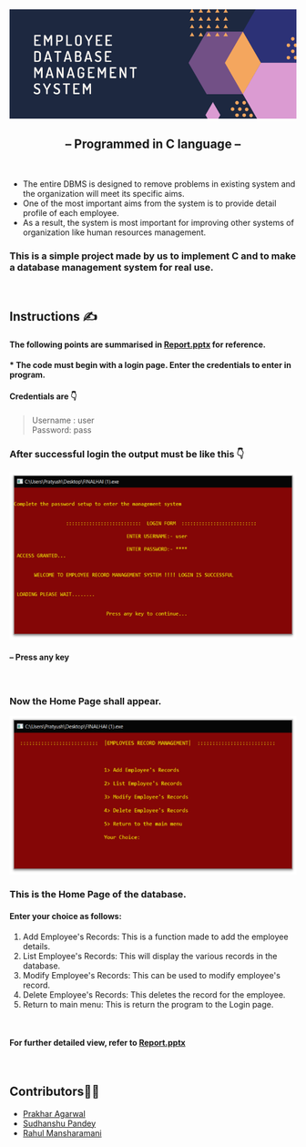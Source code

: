 <img src="https://github.com/pratyushjain122/employee_dbms/blob/master/Extra/Banner.png" alt="banner">
<h2 align="center">&ndash; <strong>Programmed in C language</strong> &ndash;</h2>

&nbsp; 
<p>
<ul>
<li>The entire DBMS is designed to remove problems in existing system and the organization will meet its specific aims.</li>
<li>One of the most important aims from the system is to provide detail profile of each employee.</li>
<li>As a result, the system is most important for improving other systems of organization like human resources management.</li>
</ul>
</p>

### This is a simple project made by us to implement C and to make a database management system for real use.
&nbsp;

## Instructions ✍
#### The following points are summarised in <a href="https://drive.google.com/file/d/1qL1R39-0D9f1ZBl1VcRYhPXQzU7CyXiS/view?usp=sharing">Report.pptx</a> for reference.

#### * The code must begin with a login page. Enter the credentials to enter in program.

#### Credentials are 👇
>Username : user\
>Password: pass

### After successful login the output must be like this 👇

<p align="center"><img src="https://github.com/pratyushjain122/employee_dbms/blob/master/Extra/Login.png" alt="login"></p>

#### &ndash; Press any key
&nbsp;
### Now the Home Page shall appear.

<p align="center"><img src="https://github.com/pratyushjain122/employee_dbms/blob/master/Extra/Home.png" alt="home"></p>

### This is the Home Page of the database.
#### Enter your choice as follows: 

1. Add Employee's Records: This is a function made to add the employee details.
2. List Employee's Records: This will display the various records in the database.
3. Modify Employee's Records: This can be used to modify employee's record.
4. Delete Employee's Records: This deletes the record for the employee.
5. Return to main menu: This is return the program to the Login page.

&nbsp;

#### For further detailed view, refer to <a href="https://drive.google.com/file/d/1qL1R39-0D9f1ZBl1VcRYhPXQzU7CyXiS/view?usp=sharing">Report.pptx</a>

&nbsp;
## Contributors👨‍💻
<ul>
<li><a href="https://github.com/prakhar-agarwall">Prakhar Agarwal</a></li>
<li><a href="https://github.com/Sudhanshu1304">Sudhanshu Pandey</a></li>
<li><a href="https://github.com/mansharamani-rahul">Rahul Mansharamani</a></li>
</ul>